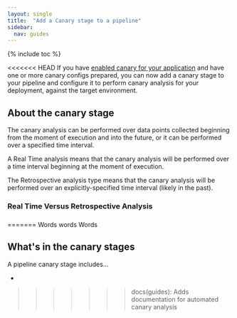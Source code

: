 ```yaml
---
layout: single
title:  "Add a Canary stage to a pipeline"
sidebar:
  nav: guides
---
```


{% include toc %}


<<<<<<< HEAD
If you have [enabled canary for your application]() and have one or more canary
configs prepared, you can now add a canary stage to your pipeline and configure
it to perform canary analysis for your deployment, against the target
environment.

## About the canary stage

The canary analysis can be performed over data points collected beginning from
the moment of execution and into the future, or it can be performed over a
specified time interval.

A Real Time analysis means that the canary analysis will be performed over a time interval beginning at the moment of execution.

The Retrospective analysis type means that the canary analysis will be performed over an explicitly-specified time interval (likely in the past).
### Real Time Versus Retrospective Analysis


###
=======
Words words Words

## What's in the canary stages

A pipeline canary stage includes...

*
>>>>>>> docs(guides): Adds documentation for automated canary analysis
